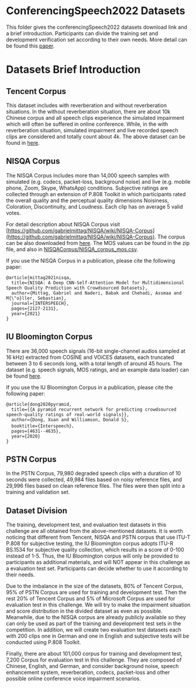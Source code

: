 # ConferencingSpeech2022 Datasets
This folder gives the conferencingSpeech2022 datasets download link and a brief introduction. Participants can divide the training set and development verification set according to their own needs. More detail can be found this [paper](https://github.com/ConferencingSpeech/ConferencingSpeech2022/blob/main/Training%5CDev%20datasets/ConferencingSpeech%202022%20Challenge%20Evaluation%20Plan_version2.pdf).

# Datasets Brief Introduction
## Tencent Corpus
This dataset  includes with reverberation and without reverberation  situations. In the without reverberation  situation, there are about 10k Chinese corpus and  all speech clips experience the simulated impairment which will often be suffered in online conference. While, in the with reverberation situation, simulated impairment and live recorded speech clips are considered and totally count about 4k. The above dataset can be found in [here](https://www.dropbox.com/sh/4t8wkaklgftcx10/AABeuzWUmv96-ZmtDAoa8bASa?dl=0).
##  NISQA Corpus
The NISQA Corpus includes more than 14,000 speech samples with simulated (e.g. codecs, packet-loss, background noise) and live (e.g. mobile phone, Zoom, Skype, WhatsApp) conditions. 
Subjective ratings are collected through an extension of P.808 Toolkit in which participants rated the overall quality and the perceptual quality dimensions Noisiness, Coloration, Discontinuity, and Loudness. 
Each clip has on average 5 valid votes.

For detail description about NISQA Corpus visit [https://github.com/gabrielmittag/NISQA/wiki/NISQA-Corpus](https://github.com/gabrielmittag/NISQA/wiki/NISQA-Corpus).
The corpus can be also downloaded from [here](https://depositonce.tu-berlin.de/bitstream/11303/13012.5/9/NISQA_Corpus.zip). 
The MOS values can be found in the zip file, and also in [NISQACorpus/NISQA_corpus_mos.csv](NISQACorpus/NISQA_corpus_mos.csv).

If you use the NISQA Corpus in a publication, please cite the following paper:

    @article{mittag2021nisqa,
      title={NISQA: A Deep CNN-Self-Attention Model for Multidimensional Speech Quality Prediction with Crowdsourced Datasets},
      author={Mittag, Gabriel and Naderi, Babak and Chehadi, Assmaa and M{\"o}ller, Sebastian},
      journal={INTERSPEECH},
      pages={2127-2131},
      year={2021}
    }


## IU Bloomington Corpus
There are 36,000 speech signals (16-bit single-channel audios sampled at 16 kHz) extracted from COSINE and VOiCES datasets, each truncated between 3 to 6 seconds long, with a total length of around 45 hours. The dataset (e.g. speech signals, MOS ratings, and an example data loader) can be found [here](https://drive.google.com/drive/folders/1wIgOqnKA1U-wZQrU8eb67yQyRVOK3SnZ).

If you use the IU Bloomington Corpus in a publication, please cite the following paper:

    @article{dong2020pyramid,
      title={{A pyramid recurrent network for predicting crowdsourced speech-quality ratings of real-world signals}},
      author={Dong, Xuan and Williamson, Donald S},
      booktitle={Interspeech}，
      pages={4631--4635},
      year={2020}
    }

## PSTN Corpus
In the PSTN  Corpus, 79,980 degraded speech clips with a duration of 10 seconds were collected, 49,984 files based on noisy reference files, and 29,996 files based on clean reference files. The
files were then split into a training and validation set. 

## Dataset Division
The training, development test, and evaluation test datasets in this challenge are all obtained from the above-mentioned datasets. It is worth noticing that 
different from Tencent, NISQA and PSTN corpus that use ITU-T P.808 for subjective testing, the IU Bloomington corpus adopts ITU-R BS.1534 for subjective quality collection, which results in a score of 0-100 instead of 1-5. Thus, the IU Bloomington corpus will only be provided to participants as additional materials, and will NOT appear in this challenge as a  evaluation test set. Participants can decide whether to use it according to their needs. 

Due to  the imbalance in the size of the datasets, 80% of Tencent Corpus, 95% of PSTN Corpus  are used for training and development test. Then the rest 20% of Tencent Corpus and 5% of Microsoft Corpus are used for evaluation test in this challenge. We will try to make the impairment situation  and score distribution in the divided dataset as even as possible. Meanwhile, due to the NISQA corpus are already publicly available so they can only be used as part of the training  and development test sets in the competition.
In addition, we will create two evaluation test datasets each with 200 clips one in German and one in English and subjective tests will be conducted using P.808 Toolkit. 

 Finally, there are about 101,000 corpus for training and  development test, 7,200 Corpus for evaluation test in this challenge. 
 They are composed of Chinese, English, and German, and consider background noise, speech enhancement system, reverberation, codecs, packet-loss and other possible online conference voice impairment scenarios.
